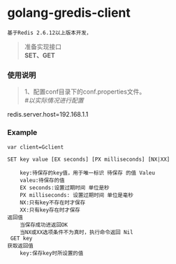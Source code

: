 # golang-gredis-client

	基于Redis 2.6.12以上版本开发，

>准备实现接口 <br/>
>**SET、GET**

### 使用说明
>1、配置conf目录下的conf.properties文件。<br>
>  _#以实际情况进行配置_

redis.server.host=192.168.1.1

### Example
	var client=Gclient
 
	SET key value [EX seconds] [PX milliseconds] [NX|XX]
	
		key:待保存的key值，用于唯一标识 待保存 的值 Valeu
		valeu:待保存的值
		EX seconds:设置过期时间 单位是秒
		PX milliseconds: 设置过期时间 单位是毫秒
		NX:只有key不存在时才保存
		XX:只有key存在时才保存
	返回值
		当保存成功进返回OK
		当NX或XX选项条件不为真时，执行命令返回 Nil
	 GET key
	获取返回值
		key:保存key时所设置的值


